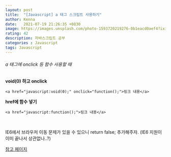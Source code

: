 ```yaml
---
layout: post
title:  "[Javascript] a 태그 스크립트 사용하기"
author: Kenna
date:   2021-07-19 21:26:35 +0830
image: https://images.unsplash.com/photo-1593720219276-0b1eacd0aef4?ixid=MnwxMjA3fDB8MHxwaG90by1wYWdlfHx8fGVufDB8fHx8&ixlib=rb-1.2.1&auto=format&fit=crop&w=1343&q=80
rating: 42
description: 자바스크립트 공부
categories : Javascript
tags: Javascript
---
```


###### a 태그에 onclick 등 함수 사용할 때


**void(0) 하고 onclick**
<Br>

```
<a href="javascript:void(0);" onclick="function();">링크 내용</a>
```

**href에 함수 넣기**
<br>

```
<a href="javascript:function();">링크 내용</a>

```
<br>

IE6에서 브라우저 이동 문제가 있을 수 있으니 return false; 추가해주자. (IE6 지원이 이미 끝나서 상관없나..?)  

[참고 페이지]("https://thingsthis.tistory.com/130")